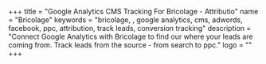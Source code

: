 +++
title = "Google Analytics CMS Tracking For Bricolage - Attributio"
name = "Bricolage"
keywords = "bricolage, , google analytics, cms, adwords, facebook, ppc, attribution, track leads, conversion tracking"
description = "Connect Google Analytics with Bricolage to find our where your leads are coming from. Track leads from the source - from search to ppc."
logo = ""
+++
